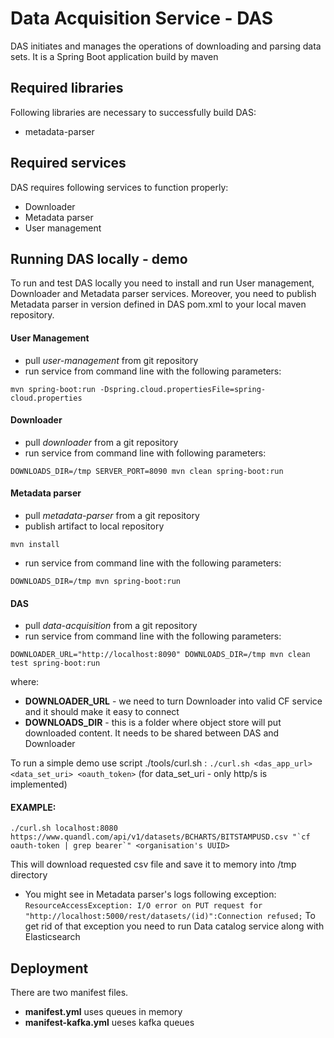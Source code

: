 # Data Acquisition Service - DAS

DAS initiates and manages the operations of downloading and parsing data sets. It is a Spring Boot application build by maven

## Required libraries

Following libraries are necessary to successfully build DAS:
- metadata-parser

## Required services

DAS requires following services to function properly:
- Downloader
- Metadata parser
- User management

## Running DAS locally - demo

To run and test DAS locally you need to install and run User management, Downloader and Metadata parser services.  Moreover, you need to publish Metadata parser in version defined in DAS pom.xml to your local maven repository.
 
#### User Management
- pull *user-management* from git repository
- run service from command line with the following parameters:
	
```mvn spring-boot:run -Dspring.cloud.propertiesFile=spring-cloud.properties```
	
#### Downloader
- pull *downloader* from a git repository
- run service from command line with following parameters:
	
```DOWNLOADS_DIR=/tmp SERVER_PORT=8090 mvn clean spring-boot:run```
	
#### Metadata parser
- pull *metadata-parser* from a git repository
- publish artifact to local repository

```mvn install```
- run service from command line with the following parameters:
	
```DOWNLOADS_DIR=/tmp mvn spring-boot:run```
	
#### DAS
- pull *data-acquisition* from a git repository
- run service from command line with the following parameters:
	
```DOWNLOADER_URL="http://localhost:8090" DOWNLOADS_DIR=/tmp mvn clean test spring-boot:run```

where:

  * **DOWNLOADER_URL** - we need to turn Downloader into valid CF service and it should make it easy to connect
  * **DOWNLOADS_DIR** - this is a folder where object store will put downloaded content. It needs to be shared between DAS and Downloader

To run a simple demo use script ./tools/curl.sh : ```./curl.sh <das_app_url> <data_set_uri> <oauth_token>```
(for data_set_uri - only http/s is implemented)

#### EXAMPLE:
```./curl.sh localhost:8080 https://www.quandl.com/api/v1/datasets/BCHARTS/BITSTAMPUSD.csv "`cf oauth-token | grep bearer`" <organisation's UUID>```

This will download requested csv file and save it to memory into /tmp directory

* You might see in Metadata parser's logs following exception:
```ResourceAccessException: I/O error on PUT request for "http://localhost:5000/rest/datasets/(id)":Connection refused;```
To get rid of that exception you need to run Data catalog service along with Elasticsearch 

## Deployment


There are two manifest files.

  * **manifest.yml** uses queues in memory
  * **manifest-kafka.yml** ueses kafka queues

